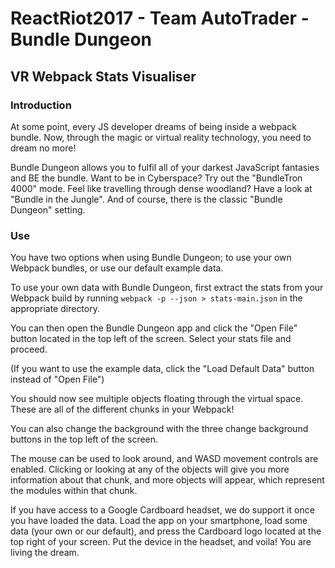 # ReactRiot2017 - Team AutoTrader - Bundle Dungeon
## VR Webpack Stats Visualiser

### Introduction
At some point, every JS developer dreams of being inside a webpack bundle. Now, through the magic or virtual reality technology, you need to dream no more!

Bundle Dungeon allows you to fulfil all of your darkest JavaScript fantasies and BE the bundle. Want to be in Cyberspace? Try out the "BundleTron 4000" mode. Feel like travelling through dense woodland? Have a look at "Bundle in the Jungle". And of course, there is the classic "Bundle Dungeon" setting.

### Use
You have two options when using Bundle Dungeon; to use your own Webpack bundles, or use our default example data.

To use your own data with Bundle Dungeon, first extract the stats from your Webpack build by running ```webpack -p --json > stats-main.json``` in the appropriate directory.

You can then open the Bundle Dungeon app and click the "Open File" button located in the top left of the screen. Select your stats file and proceed.

(If you want to use the example data, click the "Load Default Data" button instead of "Open File")

You should now see multiple objects floating through the virtual space. These are all of the different chunks in your Webpack!

You can also change the background with the three change background buttons in the top left of the screen.

The mouse can be used to look around, and WASD movement controls are enabled. Clicking or looking at any of the objects will give you more information about that chunk, and more objects will appear, which represent the modules within that chunk.

If you have access to a Google Cardboard headset, we do support it once you have loaded the data. Load the app on your smartphone, load some data (your own or our default), and press the Cardboard logo located at the top right of your screen. Put the device in the headset, and voila! You are living the dream.

